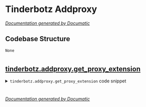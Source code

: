 # Tinderbotz Addproxy

[_Documentation generated by Documatic_](https://www.documatic.com)

<!---Documatic-section-Codebase Structure-start--->
## Codebase Structure

<!---Documatic-block-system_architecture-start--->
```mermaid
None
```
<!---Documatic-block-system_architecture-end--->

# #
<!---Documatic-section-Codebase Structure-end--->

<!---Documatic-section-tinderbotz.addproxy.get_proxy_extension-start--->
## [tinderbotz.addproxy.get_proxy_extension](3-tinderbotz_addproxy.md#tinderbotz.addproxy.get_proxy_extension)

<!---Documatic-section-get_proxy_extension-start--->
<!---Documatic-block-tinderbotz.addproxy.get_proxy_extension-start--->
<details>
	<summary><code>tinderbotz.addproxy.get_proxy_extension</code> code snippet</summary>

```python
def get_proxy_extension(PROXY_HOST, PROXY_PORT, PROXY_USER, PROXY_PASS):
    print(PROXY_HOST, PROXY_PORT, PROXY_USER, PROXY_PASS)
    pluginfile = 'proxy_auth_plugin.zip'
    with zipfile.ZipFile(pluginfile, 'w') as zp:
        zp.writestr('manifest.json', manifest_json)
        zp.writestr('background.js', background_js % (PROXY_HOST, PROXY_PORT, PROXY_USER, PROXY_PASS))
    return pluginfile
```
</details>
<!---Documatic-block-tinderbotz.addproxy.get_proxy_extension-end--->
<!---Documatic-section-get_proxy_extension-end--->

# #
<!---Documatic-section-tinderbotz.addproxy.get_proxy_extension-end--->

[_Documentation generated by Documatic_](https://www.documatic.com)